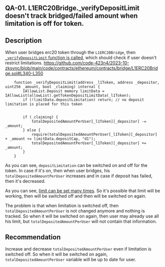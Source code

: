 ## QA-01. L1ERC20Bridge._verifyDepositLimit doesn't track bridged/failed amount when limitation is off for token.
## Description
When user bridges erc20 token through the `L1ERC20Bridge`, then [`_verifyDepositLimit` function is called](https://github.com/code-423n4/2023-10-zksync/blob/main/code/contracts/ethereum/contracts/bridge/L1ERC20Bridge.sol#L188), which should check if user doesn't restrict limitations.
https://github.com/code-423n4/2023-10-zksync/blob/main/code/contracts/ethereum/contracts/bridge/L1ERC20Bridge.sol#L340-L350
```solidity
    function _verifyDepositLimit(address _l1Token, address _depositor, uint256 _amount, bool _claiming) internal {
        IAllowList.Deposit memory limitData = IAllowList(allowList).getTokenDepositLimitData(_l1Token);
        if (!limitData.depositLimitation) return; // no deposit limitation is placed for this token


        if (_claiming) {
            totalDepositedAmountPerUser[_l1Token][_depositor] -= _amount;
        } else {
            require(totalDepositedAmountPerUser[_l1Token][_depositor] + _amount <= limitData.depositCap, "d1");
            totalDepositedAmountPerUser[_l1Token][_depositor] += _amount;
        }
    }
```
As you can see, `depositLimitation` can be switched on and off for the token.
In case if it's on, then when user bridges, his `totalDepositedAmountPerUser` increases and in case if deposit has failed, then it's decreased.

As you can see, [limit can be set many times](https://github.com/code-423n4/2023-10-zksync/blob/main/code/contracts/ethereum/contracts/common/AllowList.sol#L129-L132). So it's possible that limit will be working, then will be switched off and then will be switched on again.

The problem is that when limitation is switched off, then `totalDepositedAmountPerUser` is not changed anymore and nothing is tracked. So when it will be switched on again, then user may already use all his limit, but `totalDepositedAmountPerUser` will not contain that information.
## Recommendation
Increase and decrease `totalDepositedAmountPerUser` even if limitation is switched off. So when it will be switched on again, `totalDepositedAmountPerUser` variable will be up to date for user.